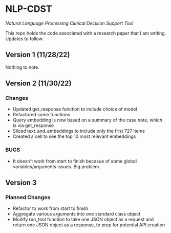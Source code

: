 # NLP-CDST
_Natural Language Processing Clinical Decision Support Tool_

This repo holds the code associated with a research paper that I am writing. Updates to follow.

## Version 1 (11/28/22)

Nothing to note.

## Version 2 (11/30/22)

### Changes

- Updated get_response function to include choice of model
- Refactored some functions
- Query embedding is now based on a summary of the case note, which is via get_response
- Sliced text_and_embeddings to include only the first 727 items
- Created a cell to see the top 10 most relevant embeddings

### BUGS

- It doesn't work from start to finish becasue of some global variables/arguments issues. Big problem.

## Version 3

### Planned Changes

- Refactor to work from start to finish
- Aggregate various arguments into one standard class object
- Modify run_tool function to take one JSON object as a request and return one JSON object as a response, to prep for potential API creation
